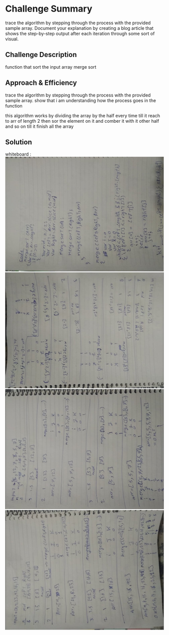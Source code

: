 # Challenge Summary

trace the algorithm by stepping through the process with the provided sample array. Document your explanation by creating a blog article that shows the step-by-step output after each iteration through some sort of visual.

## Challenge Description

function that sort the input array merge sort

## Approach & Efficiency

trace the algorithm by stepping through the process with the provided sample array.
show that i am understanding how the process goes in the function

this algorithm works by dividing the array by the half every time till it reach to arr of length 2 then sor the element on it and comber it with it other half and so on till it finish all the array  

## Solution

whiteboard :
![Whiteboard](../../assets/mergesort01.jpg)
![Whiteboard](../../assets/mergesort02.jpg)
![Whiteboard](../../assets/mergesort03.jpg)
![Whiteboard](../../assets/mergesort04.jpg)